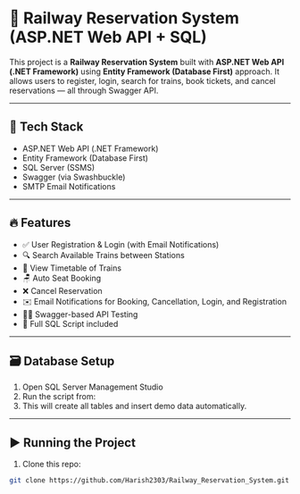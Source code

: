 ﻿# 🚆 Railway Reservation System (ASP.NET Web API + SQL)

This project is a **Railway Reservation System** built with **ASP.NET Web API (.NET Framework)** using **Entity Framework (Database First)** approach. It allows users to register, login, search for trains, book tickets, and cancel reservations — all through Swagger API.

---

## 🧰 Tech Stack
- ASP.NET Web API (.NET Framework)
- Entity Framework (Database First)
- SQL Server (SSMS)
- Swagger (via Swashbuckle)
- SMTP Email Notifications

---

## 🔥 Features
- ✅ User Registration & Login (with Email Notifications)
- 🔍 Search Available Trains between Stations
- 📅 View Timetable of Trains
- 🪑 Auto Seat Booking
- ❌ Cancel Reservation
- ✉️ Email Notifications for Booking, Cancellation, Login, and Registration
- 🧑‍💻 Swagger-based API Testing
- 📂 Full SQL Script included

---

## 🗃️ Database Setup

1. Open SQL Server Management Studio
2. Run the script from:
3. This will create all tables and insert demo data automatically.

---

## ▶️ Running the Project

1. Clone this repo:
```bash
git clone https://github.com/Harish2303/Railway_Reservation_System.git
